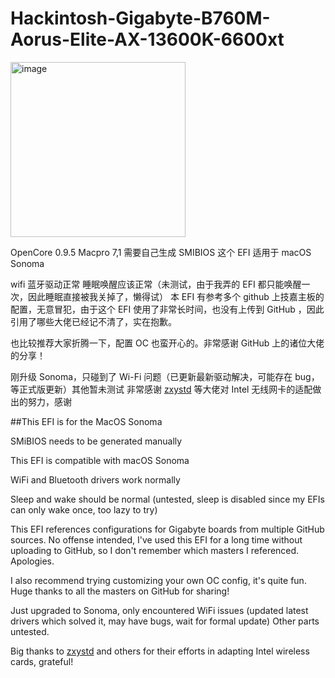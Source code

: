 # Hackintosh-Gigabyte-B760M-Aorus-Elite-AX-13600K-6600xt
<img width="280" alt="image" src="https://github.com/Jonnnnnah/Hackintosh-Gigabyte-B760M-Aorus-Elite-AX-13600K-6600xt/assets/56213419/e487a89a-af7a-4b4a-a811-65eb42ac4856">

OpenCore 0.9.5
Macpro 7,1
需要自己生成 SMIBIOS
这个 EFI 适用于 macOS Sonoma

wifi 蓝牙驱动正常
睡眠唤醒应该正常（未测试，由于我弄的 EFI 都只能唤醒一次，因此睡眠直接被我关掉了，懒得试）
本 EFI 有参考多个 github 上技嘉主板的配置，无意冒犯，由于这个 EFI 使用了非常长时间，也没有上传到 GitHub ，因此引用了哪些大佬已经记不清了，实在抱歉。

也比较推荐大家折腾一下，配置 OC 也蛮开心的。非常感谢 GitHub 上的诸位大佬的分享！

刚升级 Sonoma，只碰到了 Wi-Fi 问题（已更新最新驱动解决，可能存在 bug，等正式版更新）其他暂未测试
非常感谢 [zxystd](https://github.com/OpenIntelWireless/itlwm) 等大佬对 Intel 无线网卡的适配做出的努力，感谢

##This EFI is for the MacOS Sonoma

SMiBIOS needs to be generated manually

This EFI is compatible with macOS Sonoma

WiFi and Bluetooth drivers work normally

Sleep and wake should be normal (untested, sleep is disabled since my EFIs can only wake once, too lazy to try)

This EFI references configurations for Gigabyte boards from multiple GitHub sources. No offense intended, I've used this EFI for a long time without uploading to GitHub, so I don't remember which masters I referenced. Apologies.

I also recommend trying customizing your own OC config, it's quite fun. Huge thanks to all the masters on GitHub for sharing!

Just upgraded to Sonoma, only encountered WiFi issues (updated latest drivers which solved it, may have bugs, wait for formal update) Other parts untested.

Big thanks to [zxystd](https://github.com/OpenIntelWireless/itlwm) and others for their efforts in adapting Intel wireless cards, grateful!
